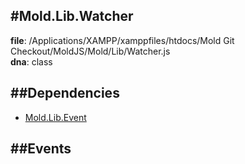 
#Mold.Lib.Watcher
---------------------------------------

__file__: /Applications/XAMPP/xamppfiles/htdocs/Mold Git Checkout/MoldJS/Mold/Lib/Watcher.js  
__dna__: class  


	






##Dependencies
--------------

* [Mold.Lib.Event](../../Mold/Lib/Event.md) 


##Events
--------------






 

 


 



		
